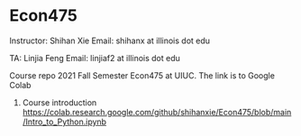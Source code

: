 # Econ475
Instructor: Shihan Xie
Email: shihanx at illinois dot edu

TA: Linjia Feng
Email: linjiaf2 at illinois dot edu

Course repo 2021 Fall Semester Econ475 at UIUC.
The link is to Google Colab 
1. Course introduction
https://colab.research.google.com/github/shihanxie/Econ475/blob/main/Intro_to_Python.ipynb

